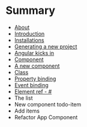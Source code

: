# Summary

* [About](README.md)
* [Introduction](introduction.md)
* [Installations](installations.md)
* [Generating a new project](generating_a_new_project.md)
* [Angular kicks in](angular_kicks_in.md)
* [Component](component.md)
* [A new component](a_new_component.md)
* [Class](class.md)
* [Property binding](property_binding.md)
* [Event binding](event_binding.md)
* [Element ref - #](element_ref_-.md)
* The list
* New component todo-item
* Add items
* Refactor App Component

